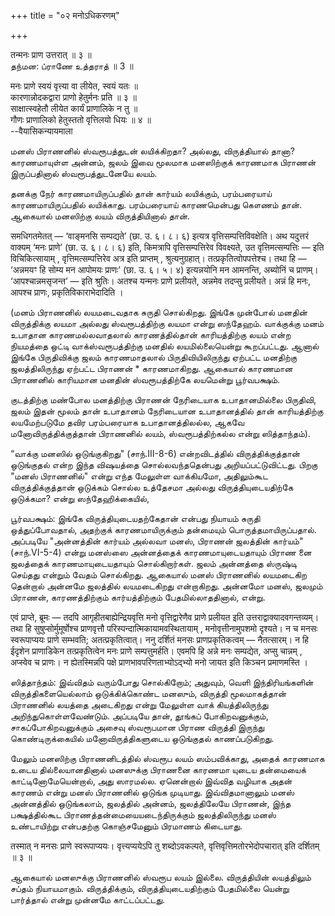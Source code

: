 +++
title = "०२ मनोऽधिकरणम्"

+++

तन्मनः प्राण उत्तरात् ॥ ३ ॥  
தந்மன: ப்ராணே உத்தராத் ॥ 3 ॥

मनः प्राणे स्वयं वृत्त्या वा लीयेत, स्वयं यतः ॥  
कारणान्नोदकद्वारा प्राणो हेतुर्मनः प्रति ॥ ३ ॥  
साक्षात्स्वहेतौ लीयेत कार्यं प्राणालिके न तु ॥  
गौणः प्राणालिको हेतुस्ततो वृत्तिलयो धियः ॥ ४ ॥  
--वैयासिकन्यायमाला

மனஸ் பிராணனில் ஸ்வரூபத்துடன் லயிக்கிறதா? அல்லது, விருத்தியால் தானா?
காரணமாயுள்ள அன்னம், ஜலம் இவை மூலமாக மனஸிற்குக் காரணமாக பிராணன்
இருப்பதினால் ஸ்வரூபத்துடனேயே லயம்.

தனக்கு நேர் காரணமாயிருப்பதில் தான் கார்யம் லயிக்கும், பரம்பரையாய்
காரணமாயிருப்பதில் லயிக்காது. பரம்பரையாய் காரணமென்பது கௌணம் தான். ஆகையால்
மனஸிற்கு லயம் விருத்தியினால் தான்.

समधिगतमेतत् — ‘वाङ्मनसि सम्पद्यते’ (छा. उ. ६। ८। ६) इत्यत्र
वृत्तिसम्पत्तिविवक्षेति। अथ यदुत्तरं वाक्यम् ‘मनः प्राणे’ (छा. उ. ६।
८। ६) इति, किमत्रापि वृत्तिसम्पत्तिरेव विवक्ष्यते, उत
वृत्तिमत्सम्पत्तिः — इति विचिकित्सायाम् , वृत्तिमत्सम्पत्तिरेव अत्र इति
प्राप्तम् , श्रुत्यनुग्रहात्। तत्प्रकृतित्वोपपत्तेश्च। तथा हि —
‘अन्नमयꣳ हि सोम्य मन आपोमयः प्राणः’ (छा. उ. ६। ५। ४) इत्यन्नयोनि मन
आमनन्ति, अब्योनिं च प्राणम्। ‘आपश्चान्नमसृजन्त’ — इति श्रुतिः। अतश्च
यन्मनः प्राणे प्रलीयते, अन्नमेव तदप्सु प्रलीयते। अन्नं हि मनः, आपश्च
प्राणः, प्रकृतिविकाराभेदादिति ।

(மனம் பிராணனில் லயமடைவதாக சுருதி சொல்கிறது. இங்கே முன்போல் மனதின்
விருத்திக்கு லயமா அல்லது ஸ்வரூபத்திற்கு லயமா என்று ஸந்தேஹம். வாக்குக்கு
மனம் உபாதான காரணமல்லவாதலால் காரணத்தில்தான் காரியத்திற்கு லயம் என்ற
நியமத்தை ஒட்டி வாக்ஸ்வரூபத்திற்கு மனதில் லயமில்லையென்று கூறப்பட்டது.
ஆனால் இங்கே பிருதிவிக்கு ஜலம் காரணமாதலால் பிருதிவியிலிருந்து ஏற்பட்ட
மனதிற்கு ஜலத்திலிருந்து ஏற்பட்ட பிராணன் \* காரணமாகிறது. ஆகையால் காரணமான
பிராணனில் காரியமான மனதின் ஸ்வரூபத்திற்கே லயமென்று பூர்வபக்ஷம்.

குடத்திற்கு மண்போல மனத்திற்கு பிராணன் நேரிடையாக உபாதானமில்லை பிருதிவி,
ஜலம் இதன் மூலம் தான் உபாதானம் நேரிடையான உபாதானத்தில் தான் காரியத்திற்கு
லயமேற்படுமே தவிர பரம்பரையாக உபாதானத்திலல்ல, ஆகவே மனோவிருத்திக்குத்தான்
பிராணனில் லயம், ஸ்வரூபத்திற்கல்ல என்று ஸித்தாந்தம்).

“வாக்கு மனஸில் ஒடுங்குகிறது" (சாந்.III-8-6) என்றவிடத்தில்
விருத்திக்குத்தான் ஒடுங்குதல் என்ற இந்த விஷயத்தை சொல்லவந்ததென்பது
அறியப்பட்டுவிட்டது. பிறகு "மனஸ் பிராணனில்" என்று எந்த மேலுள்ள வாக்கியமோ,
அதிலும்கூட விருத்திக்குத்தான் ஒடுக்கம் சொல்ல உத்தேசமா அல்லது
விருத்தியுடையதிற்கே ஒடுக்கமா? என்று ஸந்தேஹிக்கையில்,

பூர்வபக்ஷம்: இங்கே விருத்தியுடையதற்கேதான் என்பது நியாயம் சுருதி
ஒத்துப்போவதால், அதற்குக் காரணமாயிருக்கும் தன்மையும்
பொருத்தமாயிருப்பதால். அப்படியே "அன்னத்தின் கார்யம் அல்லவா மனஸ், பிராணன்
ஜலத்தின் கார்யம்" (சாந்.VI-5-4) என்று மனஸ்ஸை அன்னத்தைக்
காரணமாயுடையதாயும் பிராண னை ஜலத்தைக் காரணமாயுடையதாயும் சொல்கிறார்கள்.
ஜலம் அன்னத்தை ஸ்ருஷ்டி செய்தது என்றும் வேதம் சொல்கிறது. ஆகையால் மனஸ்
பிராணனில் லயமடைகிற தென்றால் அன்னமே ஜலத்தில் லயமடைகிறது என்றாகிறது.
அன்னமோ மனஸ், ஜலமும் பிராணன், காரணத்திற்கும் கார்யத்திற்கும்
பேதமில்லாததினால், என்று.

एवं प्राप्ते, ब्रूमः — तदपि आगृहीतबाह्येन्द्रियवृत्ति मनो
वृत्तिद्वारेणैव प्राणे प्रलीयत इति उत्तराद्वाक्यादवगन्तव्यम्। तथा हि
सुषुप्सोर्मुमूर्षोश्च प्राणवृत्तौ परिस्पन्दात्मिकायामवस्थितायाम् ,
मनोवृत्तीनामुपशमो दृश्यते। न च मनसः स्वरूपाप्ययः प्राणे सम्भवति;
अतत्प्रकृतित्वात्। ननु दर्शितं मनसः प्राणप्रकृतिकत्वम् — नैतत्सारम्। न
हि ईदृशेन प्राणाडिकेन तत्प्रकृतित्वेन मनः प्राणे सम्पत्तुमर्हति। एवमपि
हि अन्ने मनः सम्पद्येत, अप्सु चान्नम् , अप्स्वेव च प्राणः। न
ह्येतस्मिन्नपि पक्षे प्राणभावपरिणताभ्योऽद्भ्यो मनो जायत इति किञ्चन
प्रमाणमस्ति ।

ஸித்தாந்தம்: இவ்விதம் வரும்போது சொல்கிறோம்; அதுவும், வெளி
இந்திரியங்களின் விருத்திகளையெல்லாம் ஒடுக்கிக்கொண்ட மனஸும், விருத்தி
மூலமாகத்தான் பிராணனில் லயத்தை அடைகிறது என்று மேலுள்ள வாக்
கியத்திலிருந்து அறிந்துகொள்ளவேண்டும். அப்படியே தான், தூங்கப்
போகிறவனுக்கும், சாகப்போகிறவனுக்கும் அசைவு ஸ்வரூபமான பிராண விருத்தி
இருந்து கொண்டிருக்கையில் மனோவிருத்திகளுடைய ஒடுங்குதல் காணப்படுகிறது.

மேலும் மனஸிற்கு பிராணனிடத்தில் ஸ்வரூப லயம் ஸம்பவிக்காது, அதைக் காரணமாக
உடைய தில்லையானதினால் மனஸுக்கு பிராணனை காரணமா யுடைய தன்மையைக்
காட்டினோமேயென்றால், அது ஸாரமல்ல. ஏனென்றால் இவ்வித வழியாக அதன் காரணம்
என்று மனஸ் பிராணனில் ஒடுங்க முடியாது. இவ்விதமானாலும் மனஸ் அன்னத்தில்
ஒடுங்கலாம், ஜலத்தில் அன்னம், ஜலத்திலேயே பிராணன், இந்த பக்ஷத்தில்கூட
பிராணத்தன்மையையடைந்திருக்கும் ஜலத்திலிருந்து மனஸ் உண்டாயிற்று என்பதற்கு
கொஞ்சமேனும் பிரமாணம் கிடையாது.

तस्मात् न मनसः प्राणे स्वरूपाप्ययः। वृत्त्यप्ययेऽपि तु शब्दोऽवकल्पते,
वृत्तिवृत्तिमतोरभेदोपचारात् इति दर्शितम् ॥ ३ ॥

ஆகையால் மனஸுக்கு பிராணனில் ஸ்வரூப லயம் இல்லை. விருத்தியின் லயத்திலும்
சப்தம் நியாயமாகும். விருத்திக்கும், விருத்தியுடையதிற்கும் பேதமில்லை
யென்று பார்த்தால் என்று முன்னமே காட்டப்பட்டது.
